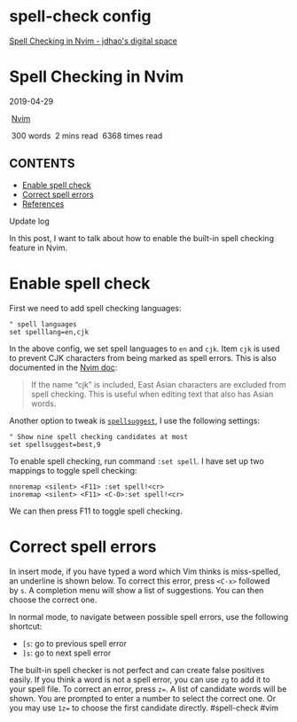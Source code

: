 # spell-check config
[Spell Checking in Nvim - jdhao's digital space](https://jdhao.github.io/2019/04/29/nvim_spell_check/#:~:text=Correct%20spell%20errors,-In%20insert%20mode&text=To%20correct%20this%20error%2C%20press,then%20choose%20the%20correct%20one.)
# Spell Checking in Nvim

2019-04-29 

 [Nvim](https://jdhao.github.io/categories/Nvim/) 

 300 words  2 mins read  6368 times read

## CONTENTS

-   [Enable spell check](https://jdhao.github.io/2019/04/29/nvim_spell_check/#enable-spell-check)
-   [Correct spell errors](https://jdhao.github.io/2019/04/29/nvim_spell_check/#correct-spell-errors)
-   [References](https://jdhao.github.io/2019/04/29/nvim_spell_check/#references)

Update log

In this post, I want to talk about how to enable the built-in spell checking feature in Nvim.

# [](https://jdhao.github.io/2019/04/29/nvim_spell_check/#enable-spell-check)Enable spell check

First we need to add spell checking languages:

```vim
" spell languages
set spelllang=en,cjk
```

In the above config, we set spell languages to `en` and `cjk`. Item `cjk` is used to prevent CJK characters from being marked as spell errors. This is also documented in the [Nvim doc](https://neovim.io/doc/user/options.html#'spelllang'):

> If the name “cjk” is included, East Asian characters are excluded from spell checking. This is useful when editing text that also has Asian words.

Another option to tweak is [`spellsuggest`](https://neovim.io/doc/user/options.html#'spellsuggest'), I use the following settings:

```vim
" Show nine spell checking candidates at most
set spellsuggest=best,9
```

To enable spell checking, run command `:set spell`. I have set up two mappings to toggle spell checking:

```vim
nnoremap <silent> <F11> :set spell!<cr>
inoremap <silent> <F11> <C-O>:set spell!<cr>
```

We can then press F11 to toggle spell checking.

# [](https://jdhao.github.io/2019/04/29/nvim_spell_check/#correct-spell-errors)Correct spell errors

In insert mode, if you have typed a word which Vim thinks is miss-spelled, an underline is shown below. To correct this error, press `<C-x>` followed by `s`. A completion menu will show a list of suggestions. You can then choose the correct one.

In normal mode, to navigate between possible spell errors, use the following shortcut:

-   `[s`: go to previous spell error
-   `]s`: go to next spell error

The built-in spell checker is not perfect and can create false positives easily. If you think a word is not a spell error, you can use `zg` to add it to your spell file. To correct an error, press `z=`. A list of candidate words will be shown. You are prompted to enter a number to select the correct one. Or you may use `1z=` to choose the first candidate directly.
#spell-check
#vim